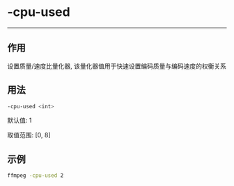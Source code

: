 # -cpu-used

---

## 作用

设置质量/速度比量化器, 该量化器值用于快速设置编码质量与编码速度的权衡关系

## 用法

```bash
-cpu-used <int>
```

默认值: 1

取值范围: [0, 8]

## 示例

```bash
ffmpeg -cpu-used 2
```
